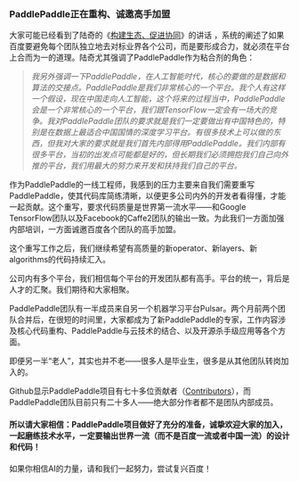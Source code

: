 ### PaddlePaddle正在重构、诚邀高手加盟
大家可能已经看到了陆奇的《[构建生态、促进协同](http://news.family.baidu.com/newsDetail?articleId=167745)》的讲话  ，系统的阐述了如果百度要避免每个团队独立地去对标业界各个公司，而是要形成合力，就必须在平台上合而为一的道理。陆奇尤其强调了PaddlePaddle作为粘合剂的角色：

> *我另外强调一下PaddlePaddle，在人工智能时代，核心的要做的是数据和算法的交接点。PaddlePaddle是我们非常核心的一个平台。我个人有这样一个假设，现在中国走向人工智能，这个将来的过程当中，PaddlePaddle会是一个非常核心的一个平台，我们跟TensorFlow一定会有一场大的竞争。我对PaddlePaddle团队的要求就是我们一定要做出有中国特色的，特别是在数据上最适合中国国情的深度学习平台。有很多技术上可以做的东西，但我对大家的要求就是我们首先内部得用PaddlePaddle。我们内部有很多平台，当初的出发点可能都是好的，但长期我们必须拥抱我们自己向外推的平台，我们用最大的努力来开发和扶持我们自己的平台。*

作为PaddlePaddle的一线工程师，我感到的压力主要来自我们需要重写PaddlePaddle，使其代码库简练清晰，以便更多公司内外的开发者看得懂，才能一起贡献。这个重写，要求代码质量是世界第一流水平——和Google TensorFlow团队以及Facebook的Caffe2团队的输出一致。为此我们一方面加强内部培训，一方面诚邀百度各个团队的高手加盟。

这个重写工作之后，我们继续希望有高质量的新operator、新layers、新algorithms的代码持续汇入。

公司内有多个平台，我们相信每个平台的开发团队都有高手。平台的统一，背后是人才的汇聚。我们期待和大家相聚。

PaddlePaddle团队有一半成员来自另一个机器学习平台Pulsar。两个月前两个团队合并后，在很短的时间里，大家都成为了新PaddlePaddle的专家，工作内容涉及核心代码重构、PaddlePaddle与云技术的结合、以及开源杀手级应用等各个方面。

即便另一半“老人”，其实也并不老——很多人是毕业生，很多是从其他团队转岗加入的。

Github显示PaddlePaddle项目有七十多位贡献者（[Contributors](https://github.com/PaddlePaddle/Paddle/graphs/contributors)），而PaddlePaddle团队目前只有二十多人——绝大部分作者都不是团队内部成员。

#### 所以请大家相信：PaddlePaddle项目做好了充分的准备，诚挚欢迎大家的加入，一起磨练技术水平，一定要输出世界一流（而不是百度一流或者中国一流）的设计和代码！

如果你相信AI的力量，请和我们一起努力，尝试复兴百度！
